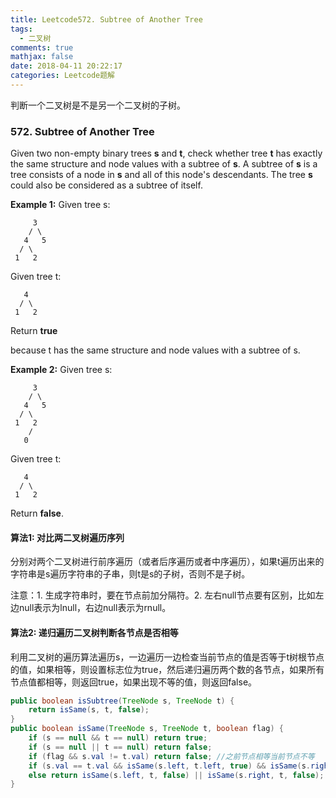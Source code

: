 ```yaml
---
title: Leetcode572. Subtree of Another Tree
tags:
  - 二叉树
comments: true
mathjax: false
date: 2018-04-11 20:22:17
categories: Leetcode题解
---
```


判断一个二叉树是不是另一个二叉树的子树。

<!-- more -->

### 572. Subtree of Another Tree

Given two non-empty binary trees **s** and **t**, check whether tree **t** has exactly the same structure and node values with a subtree of **s**. A subtree of **s** is a tree consists of a node in **s** and all of this node's descendants. The tree **s** could also be considered as a subtree of itself.

**Example 1:**
Given tree s:

```
     3
    / \
   4   5
  / \
 1   2
```

Given tree t:

```
   4 
  / \
 1   2
```

Return **true**

because t has the same structure and node values with a subtree of s.

**Example 2:**
Given tree s:

```
     3
    / \
   4   5
  / \
 1   2
    /
   0
```

Given tree t:

```
   4
  / \
 1   2
```

Return **false**.



#### 算法1: 对比两二叉树遍历序列

分别对两个二叉树进行前序遍历（或者后序遍历或者中序遍历），如果t遍历出来的字符串是s遍历字符串的子串，则t是s的子树，否则不是子树。

注意：1. 生成字符串时，要在节点前加分隔符。2. 左右null节点要有区别，比如左边null表示为lnull，右边null表示为rnull。



#### 算法2: 递归遍历二叉树判断各节点是否相等

利用二叉树的遍历算法遍历s，一边遍历一边检查当前节点的值是否等于t树根节点的值，如果相等，则设置标志位为true，然后递归遍历两个数的各节点，如果所有节点值都相等，则返回true，如果出现不等的值，则返回false。

```java
public boolean isSubtree(TreeNode s, TreeNode t) {
    return isSame(s, t, false);
}
public boolean isSame(TreeNode s, TreeNode t, boolean flag) {
    if (s == null && t == null) return true;
    if (s == null || t == null) return false;
    if (flag && s.val != t.val) return false; //之前节点相等当前节点不等
    if (s.val == t.val && isSame(s.left, t.left, true) && isSame(s.right, t.right, true)) return true;
    else return isSame(s.left, t, false) || isSame(s.right, t, false);
}
```

